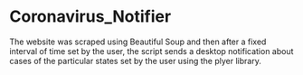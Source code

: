 # Coronavirus_Notifier
The website was scraped using Beautiful Soup and then after a fixed interval of time set by the user, the script sends a desktop notification about cases of the particular states set by the user using the plyer library.
